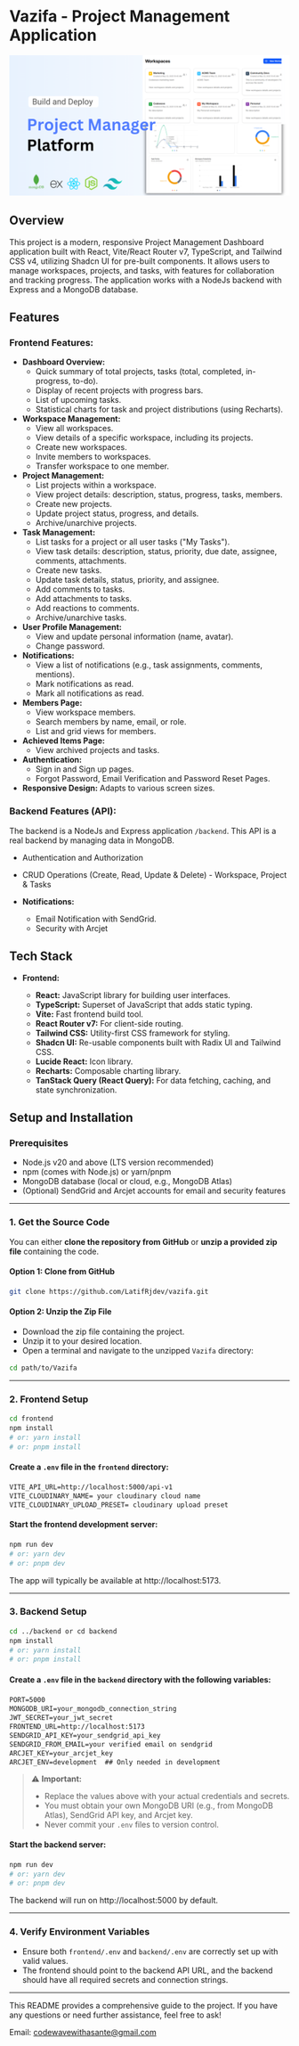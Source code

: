 # Vazifa - Project Management Application

![Project Management Application](./frontend/public/PMP.png)

## Overview

This project is a modern, responsive Project Management Dashboard application built with React, Vite/React Router v7, TypeScript, and Tailwind CSS v4, utilizing Shadcn UI for pre-built components. It allows users to manage workspaces, projects, and tasks, with features for collaboration and tracking progress. The application works with a NodeJs backend with Express and a MongoDB database.

## Features

### Frontend Features:

- **Dashboard Overview:**
  - Quick summary of total projects, tasks (total, completed, in-progress, to-do).
  - Display of recent projects with progress bars.
  - List of upcoming tasks.
  - Statistical charts for task and project distributions (using Recharts).
- **Workspace Management:**
  - View all workspaces.
  - View details of a specific workspace, including its projects.
  - Create new workspaces.
  - Invite members to workspaces.
  - Transfer workspace to one member.
- **Project Management:**
  - List projects within a workspace.
  - View project details: description, status, progress, tasks, members.
  - Create new projects.
  - Update project status, progress, and details.
  - Archive/unarchive projects.
- **Task Management:**
  - List tasks for a project or all user tasks ("My Tasks").
  - View task details: description, status, priority, due date, assignee, comments, attachments.
  - Create new tasks.
  - Update task details, status, priority, and assignee.
  - Add comments to tasks.
  - Add attachments to tasks.
  - Add reactions to comments.
  - Archive/unarchive tasks.
- **User Profile Management:**
  - View and update personal information (name, avatar).
  - Change password.
- **Notifications:**
  - View a list of notifications (e.g., task assignments, comments, mentions).
  - Mark notifications as read.
  - Mark all notifications as read.
- **Members Page:**
  - View workspace members.
  - Search members by name, email, or role.
  - List and grid views for members.
- **Achieved Items Page:**
  - View archived projects and tasks.
- **Authentication:**
  - Sign in and Sign up pages.
  - Forgot Password, Email Verification and Password Reset Pages.
- **Responsive Design:** Adapts to various screen sizes.

### Backend Features (API):

The backend is a NodeJs and Express application `/backend`. This API is a real backend by managing data in MongoDB.

- Authentication and Authorization
- CRUD Operations (Create, Read, Update & Delete) - Workspace, Project & Tasks

- **Notifications:**
  - Email Notification with SendGrid.
  - Security with Arcjet

## Tech Stack

- **Frontend:**

  - **React:** JavaScript library for building user interfaces.
  - **TypeScript:** Superset of JavaScript that adds static typing.
  - **Vite:** Fast frontend build tool.
  - **React Router v7:** For client-side routing.
  - **Tailwind CSS:** Utility-first CSS framework for styling.
  - **Shadcn UI:** Re-usable components built with Radix UI and Tailwind CSS.
  - **Lucide React:** Icon library.
  - **Recharts:** Composable charting library.
  - **TanStack Query (React Query):** For data fetching, caching, and state synchronization.

## Setup and Installation

### Prerequisites

- Node.js v20 and above (LTS version recommended)
- npm (comes with Node.js) or yarn/pnpm
- MongoDB database (local or cloud, e.g., MongoDB Atlas)
- (Optional) SendGrid and Arcjet accounts for email and security features

---

### 1. Get the Source Code

You can either **clone the repository from GitHub** or **unzip a provided zip file** containing the code.

#### Option 1: Clone from GitHub

```sh
git clone https://github.com/LatifRjdev/vazifa.git
```

#### Option 2: Unzip the Zip File

- Download the zip file containing the project.
- Unzip it to your desired location.
- Open a terminal and navigate to the unzipped `Vazifa` directory:

```sh
cd path/to/Vazifa
```

---

### 2. Frontend Setup

```sh
cd frontend
npm install
# or: yarn install
# or: pnpm install
```

#### Create a `.env` file in the `frontend` directory:

```env
VITE_API_URL=http://localhost:5000/api-v1
VITE_CLOUDINARY_NAME= your cloudinary cloud name
VITE_CLOUDINARY_UPLOAD_PRESET= cloudinary upload preset
```

#### Start the frontend development server:

```sh
npm run dev
# or: yarn dev
# or: pnpm dev
```

The app will typically be available at http://localhost:5173.

---

### 3. Backend Setup

```sh
cd ../backend or cd backend
npm install
# or: yarn install
# or: pnpm install
```

#### Create a `.env` file in the `backend` directory with the following variables:

```env
PORT=5000
MONGODB_URI=your_mongodb_connection_string
JWT_SECRET=your_jwt_secret
FRONTEND_URL=http://localhost:5173
SENDGRID_API_KEY=your_sendgrid_api_key
SENDGRID_FROM_EMAIL=your verified email on sendgrid
ARCJET_KEY=your_arcjet_key
ARCJET_ENV=development  ## Only needed in development
```

> ⚠️ **Important:**
>
> - Replace the values above with your actual credentials and secrets.
> - You must obtain your own MongoDB URI (e.g., from MongoDB Atlas), SendGrid API key, and Arcjet key.
> - Never commit your `.env` files to version control.

#### Start the backend server:

```sh
npm run dev
# or: yarn dev
# or: pnpm dev
```

The backend will run on http://localhost:5000 by default.

---

### 4. Verify Environment Variables

- Ensure both `frontend/.env` and `backend/.env` are correctly set up with valid values.
- The frontend should point to the backend API URL, and the backend should have all required secrets and connection strings.

---

This README provides a comprehensive guide to the project. If you have any questions or need further assistance, feel free to ask!

Email: codewavewithasante@gmail.com
